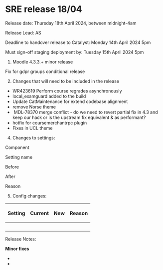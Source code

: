 # SRE release 18/04

Release date: Thursday 18th April 2024, between midnight-4am

Release Lead: AS

Deadline to handover release to Catalyst: Monday 14th April 2024 5pm

Must sign-off staging deployment by: Tuesday 15th April 2024 5pm

1) Moodle 4.3.3.+ minor release

Fix for gdpr groups conditional release

2) Changes that will need to be included in the release

-   WR423619 Perform course regrades asynchronously
-   local\_examguard added to the build
-   Update CatMaintenance for extend codebase alignment
-   remove Norse theme
-    MDL-78370 merge conflict - do we need to revert partial fix in 4.3 and keep our hack or is the upstream fix equivalent & as performant?
-   hotfix for coursemerchantrpc plugin
-   Fixes in UCL theme

4) Changes to settings:

Component

Setting name

Before

After

Reason

5) Config changes:

<table>
<thead>
<tr class="header">
<th><p>Setting</p></th>
<th><p>Current</p></th>
<th><div class="content-wrapper">
<p>New</p>
</div></th>
<th><div class="content-wrapper">
<p>Reason</p>
</div></th>
</tr>
</thead>
<tbody>
<tr class="odd">
<td><br />
</td>
<td><br />
</td>
<td><br />
</td>
<td><br />
</td>
</tr>
</tbody>
</table>

Release Notes:

**Minor fixes**

-   

-   


